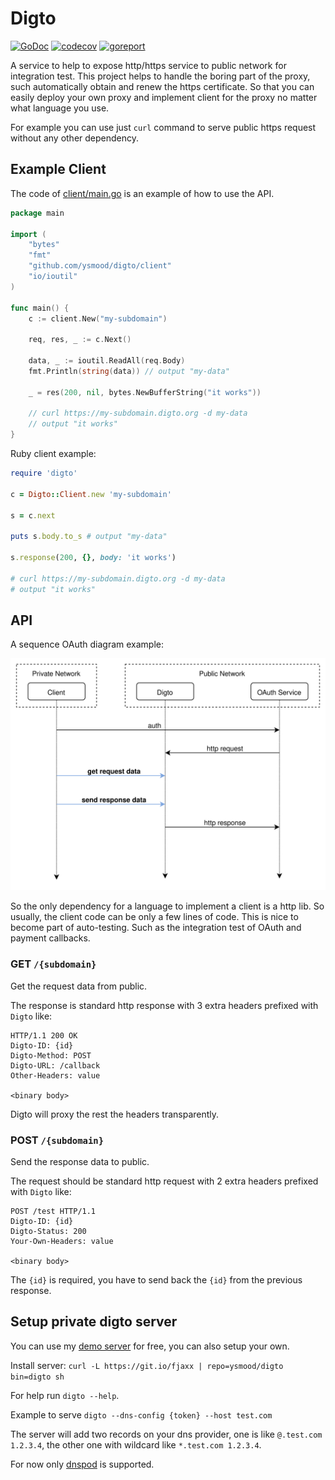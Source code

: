 # Digto

[![GoDoc](https://godoc.org/github.com/ysmood/digto?status.svg)](http://godoc.org/github.com/ysmood/digto)
[![codecov](https://codecov.io/gh/ysmood/digto/branch/master/graph/badge.svg)](https://codecov.io/gh/ysmood/digto)
[![goreport](https://goreportcard.com/badge/github.com/ysmood/digto)](https://goreportcard.com/report/github.com/ysmood/digto)

A service to help to expose http/https service to public network for integration test.
This project helps to handle the boring part of the proxy, such automatically obtain and renew the https certificate.
So that you can easily deploy your own proxy and implement client for the proxy no matter what language you use.

For example you can use just `curl` command to serve public https request without any other dependency.

## Example Client

The code of [client/main.go](client/main.go) is an example of how to use the API.

```go
package main

import (
	"bytes"
	"fmt"
	"github.com/ysmood/digto/client"
	"io/ioutil"
)

func main() {
	c := client.New("my-subdomain")

	req, res, _ := c.Next()

	data, _ := ioutil.ReadAll(req.Body)
	fmt.Println(string(data)) // output "my-data"

	_ = res(200, nil, bytes.NewBufferString("it works"))

	// curl https://my-subdomain.digto.org -d my-data
	// output "it works"
}
```

Ruby client example:

```ruby
require 'digto'

c = Digto::Client.new 'my-subdomain'

s = c.next

puts s.body.to_s # output "my-data"

s.response(200, {}, body: 'it works')

# curl https://my-subdomain.digto.org -d my-data
# output "it works"
```

## API

A sequence OAuth diagram example:

![diagram](doc/digto_sequence_diagram.svg)

So the only dependency for a language to implement a client is a http lib.
So usually, the client code can be only a few lines of code. This is nice to become part of auto-testing.
Such as the integration test of OAuth and payment callbacks.

### GET `/{subdomain}`

Get the request data from public.

The response is standard http response with 3 extra headers prefixed with `Digto` like:

```text
HTTP/1.1 200 OK
Digto-ID: {id}
Digto-Method: POST
Digto-URL: /callback
Other-Headers: value

<binary body>
```

Digto will proxy the rest the headers transparently.

### POST `/{subdomain}`

Send the response data to public.

The request should be standard http request with 2 extra headers prefixed with `Digto` like:

```text
POST /test HTTP/1.1
Digto-ID: {id}
Digto-Status: 200
Your-Own-Headers: value

<binary body>
```

The `{id}` is required, you have to send back the `{id}` from the previous response.

## Setup private digto server

You can use my [demo server](https://digto.org) for free, you can also setup your own.

Install server: `curl -L https://git.io/fjaxx | repo=ysmood/digto bin=digto sh`

For help run `digto --help`.

Example to serve `digto --dns-config {token} --host test.com`

The server will add two records on your dns provider, one is like `@.test.com 1.2.3.4`,
the other one with wildcard like `*.test.com 1.2.3.4`.

For now only [dnspod](https://www.dnspod.com/?lang=en) is supported.
